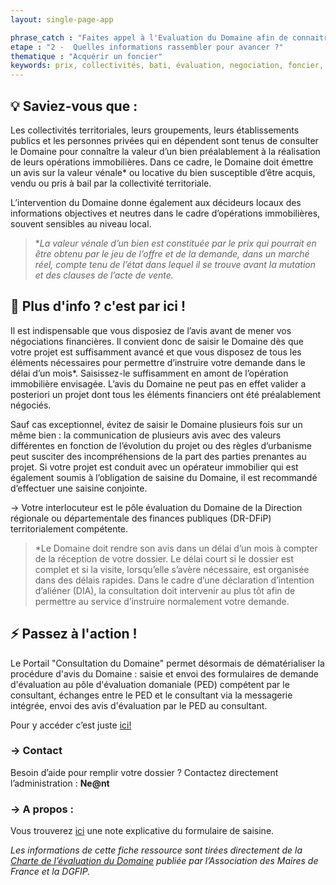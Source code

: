```yaml
---
layout: single-page-app

phrase_catch : "Faites appel à l'Evaluation du Domaine afin de connaitre la valeur d'un bien"
etape : "2 -  Quelles informations rassembler pour avancer ?"
thematique : "Acquérir un foncier"
keywords: prix, collectivités, bati, évaluation, negociation, foncier, proprétaire, propriété, Domaine
---
```


## 💡 Saviez-vous que :

Les collectivités territoriales, leurs groupements, leurs établissements publics et les personnes privées qui en dépendent sont tenus de consulter le Domaine pour connaître la valeur d’un bien préalablement à la réalisation de leurs opérations immobilières. Dans ce cadre, le Domaine doit émettre un avis sur la valeur vénale* ou locative du bien susceptible d’être acquis, vendu ou pris à bail par la collectivité territoriale.

L’intervention du Domaine donne également aux décideurs locaux des informations objectives et neutres dans le cadre d’opérations immobilières, souvent sensibles au niveau local.

>**La valeur vénale d’un bien est constituée par le prix qui pourrait en être obtenu par le jeu de l’offre et de la demande, dans un marché réel, compte tenu de l’état dans lequel il se trouve avant la mutation et des clauses de l’acte de vente.* 


## 🚀 Plus d'info ? c'est par ici !

Il est indispensable que vous disposiez de l’avis avant de mener vos négociations financières. Il convient donc de saisir le Domaine dès que votre projet est suffisamment avancé et que vous disposez de tous les éléments nécessaires pour permettre d’instruire votre demande dans le délai d’un mois*. Saisissez-le suffisamment en amont de l’opération immobilière envisagée. L’avis du Domaine ne peut pas en effet valider a posteriori un projet dont tous les éléments financiers ont été préalablement négociés.

Sauf cas exceptionnel, évitez de saisir le Domaine plusieurs fois sur un même bien : la communication de plusieurs avis avec des valeurs différentes en fonction de l’évolution du projet ou des règles d’urbanisme peut susciter des incompréhensions de la part des parties prenantes au projet. Si votre projet est conduit avec un opérateur immobilier qui est également soumis à l’obligation de saisine du Domaine, il est recommandé d’effectuer une saisine conjointe.


→ Votre interlocuteur est le pôle évaluation du Domaine de la Direction régionale ou départementale des finances publiques (DR-DFiP) territorialement compétente. 


>*Le Domaine doit rendre son avis dans un délai d’un mois à compter de la réception de votre dossier. Le délai court si le dossier est complet et si la visite, lorsqu’elle s’avère nécessaire, est organisée dans des délais rapides. Dans le cadre d’une déclaration d’intention d’aliéner (DIA), la consultation doit intervenir au plus tôt afin de permettre au service d’instruire normalement votre demande.


## ⚡ Passez à l'action !

Le Portail "Consultation du Domaine" permet désormais de dématérialiser la procédure d'avis du Domaine : saisie et envoi des formulaires de demande d'évaluation au pôle d'évaluation domaniale (PED) compétent par le consultant, échanges entre le PED et le consultant via la messagerie intégrée, envoi des avis d'évaluation par le PED au consultant.

Pour y accéder c’est juste [ici!](https://www.demarches-simplifiees.fr/commencer/consultation-du-domaine)



### →  Contact

Besoin d’aide pour remplir votre dossier ?
Contactez directement l’administration : **Ne@nt**
 

### → A propos :

Vous trouverez [ici](https://www.portail-immo.gouv.fr/documentations/d/fe50ca9e6b43490fa615/files/?p=/Notice%20explicative%20du%20formulaire%20de%20saisine%20DS%20-%20Version%20mars%202020.pdf) une note explicative du formulaire de saisine.

*Les informations de cette fiche ressource sont tirées directement de la [Charte de l’évaluation du Domaine](https://www.amf.asso.fr/m/document/fichier.php?FTP=AMF_24263TELECHARGER_LA_CHARTE.pdf&id=24263) publiée par l’Association des Maires de France et la DGFIP.*


